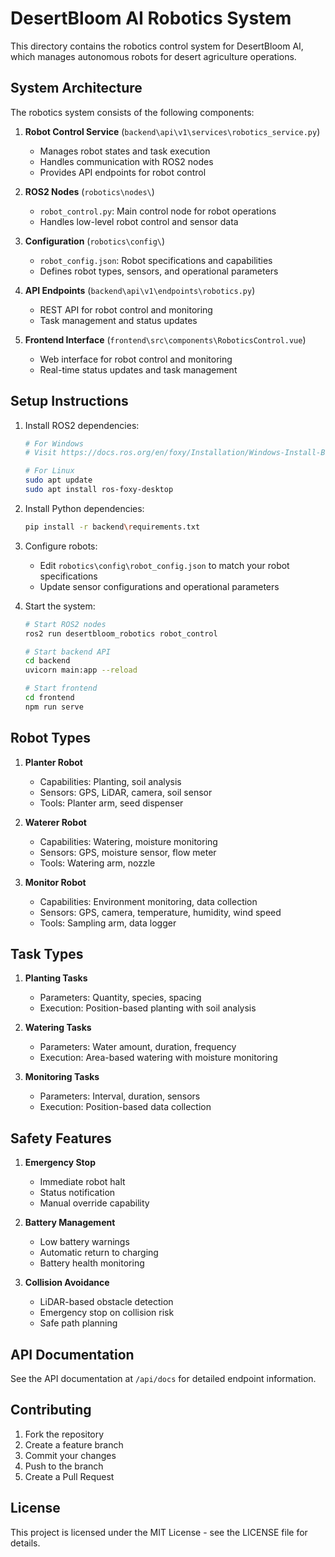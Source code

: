 # DesertBloom AI Robotics System

This directory contains the robotics control system for DesertBloom AI, which manages autonomous robots for desert agriculture operations.

## System Architecture

The robotics system consists of the following components:

1. **Robot Control Service** (`backend\api\v1\services\robotics_service.py`)
   - Manages robot states and task execution
   - Handles communication with ROS2 nodes
   - Provides API endpoints for robot control

2. **ROS2 Nodes** (`robotics\nodes\`)
   - `robot_control.py`: Main control node for robot operations
   - Handles low-level robot control and sensor data

3. **Configuration** (`robotics\config\`)
   - `robot_config.json`: Robot specifications and capabilities
   - Defines robot types, sensors, and operational parameters

4. **API Endpoints** (`backend\api\v1\endpoints\robotics.py`)
   - REST API for robot control and monitoring
   - Task management and status updates

5. **Frontend Interface** (`frontend\src\components\RoboticsControl.vue`)
   - Web interface for robot control and monitoring
   - Real-time status updates and task management

## Setup Instructions

1. Install ROS2 dependencies:
   ```bash
   # For Windows
   # Visit https://docs.ros.org/en/foxy/Installation/Windows-Install-Binary.html for installation guide
   
   # For Linux
   sudo apt update
   sudo apt install ros-foxy-desktop
   ```

2. Install Python dependencies:
   ```bash
   pip install -r backend\requirements.txt
   ```

3. Configure robots:
   - Edit `robotics\config\robot_config.json` to match your robot specifications
   - Update sensor configurations and operational parameters

4. Start the system:
   ```bash
   # Start ROS2 nodes
   ros2 run desertbloom_robotics robot_control

   # Start backend API
   cd backend
   uvicorn main:app --reload

   # Start frontend
   cd frontend
   npm run serve
   ```

## Robot Types

1. **Planter Robot**
   - Capabilities: Planting, soil analysis
   - Sensors: GPS, LiDAR, camera, soil sensor
   - Tools: Planter arm, seed dispenser

2. **Waterer Robot**
   - Capabilities: Watering, moisture monitoring
   - Sensors: GPS, moisture sensor, flow meter
   - Tools: Watering arm, nozzle

3. **Monitor Robot**
   - Capabilities: Environment monitoring, data collection
   - Sensors: GPS, camera, temperature, humidity, wind speed
   - Tools: Sampling arm, data logger

## Task Types

1. **Planting Tasks**
   - Parameters: Quantity, species, spacing
   - Execution: Position-based planting with soil analysis

2. **Watering Tasks**
   - Parameters: Water amount, duration, frequency
   - Execution: Area-based watering with moisture monitoring

3. **Monitoring Tasks**
   - Parameters: Interval, duration, sensors
   - Execution: Position-based data collection

## Safety Features

1. **Emergency Stop**
   - Immediate robot halt
   - Status notification
   - Manual override capability

2. **Battery Management**
   - Low battery warnings
   - Automatic return to charging
   - Battery health monitoring

3. **Collision Avoidance**
   - LiDAR-based obstacle detection
   - Emergency stop on collision risk
   - Safe path planning

## API Documentation

See the API documentation at `/api/docs` for detailed endpoint information.

## Contributing

1. Fork the repository
2. Create a feature branch
3. Commit your changes
4. Push to the branch
5. Create a Pull Request

## License

This project is licensed under the MIT License - see the LICENSE file for details. 